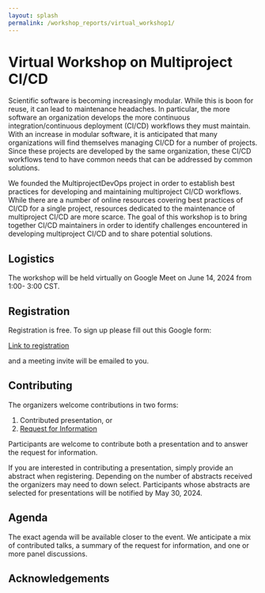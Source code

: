 ```yaml
---
layout: splash
permalink: /workshop_reports/virtual_workshop1/
---
```


# Virtual Workshop on Multiproject CI/CD

Scientific software is becoming increasingly modular. While this is boon for
reuse, it can lead to maintenance headaches. In particular, the more software
an organization develops the more continuous integration/continuous deployment
(CI/CD) workflows they must maintain. With an increase in modular software,
it is anticipated that many organizations will find themselves managing CI/CD
for a number of projects. Since these projects are developed by the same 
organization, these CI/CD workflows tend to have common needs that can be
addressed by common solutions.

We founded the MultiprojectDevOps project in order to establish best practices 
for developing and maintaining multiproject CI/CD workflows. While there are a
number of online resources covering best practices of CI/CD for a single 
project, resources dedicated to the maintenance of multiproject CI/CD are more 
scarce. The goal of this workshop is to bring together CI/CD maintainers in 
order to identify challenges encountered in developing multiproject CI/CD and to 
share potential solutions. 

## Logistics

The workshop will be held virtually on Google Meet on June 14, 2024 from 1:00-
3:00 CST.

## Registration

Registration is free. To sign up please fill out this Google form:

[Link to registration](https://forms.gle/99fFQaAkAHX24Jve8)

and a meeting invite will be emailed to you.

## Contributing

The organizers welcome contributions in two forms:

1. Contributed presentation, or
2. [Request for Information](/workshop_reports/virtual_workshop1/rfi/)


Participants are welcome to contribute both a presentation and to answer the 
request for information. 

If you are interested in contributing a presentation, simply provide an abstract
when registering. Depending on the number of abstracts received the organizers
may need to down select. Participants whose abstracts are selected for
presentations will be notified by May 30, 2024.

## Agenda

The exact agenda will be available closer to the event. We anticipate a mix of
contributed talks, a summary of the request for information, and one or more 
panel discussions.

## Acknowledgements